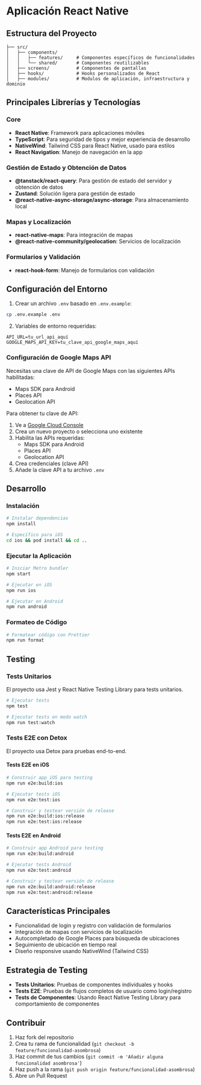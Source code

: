 # Aplicación React Native

## Estructura del Proyecto
```
├── src/
│   ├── components/
│   │   ├── features/     # Componentes específicos de funcionalidades
│   │   └── shared/       # Componentes reutilizables
│   ├── screens/          # Componentes de pantallas
│   ├── hooks/            # Hooks personalizados de React
│   ├── modules/          # Modulos de aplicación, infraestructura y dominio
```

## Principales Librerías y Tecnologías

### Core
- **React Native**: Framework para aplicaciones móviles
- **TypeScript**: Para seguridad de tipos y mejor experiencia de desarrollo
- **NativeWind**: Tailwind CSS para React Native, usado para estilos
- **React Navigation**: Manejo de navegación en la app

### Gestión de Estado y Obtención de Datos
- **@tanstack/react-query**: Para gestión de estado del servidor y obtención de datos
- **Zustand**: Solución ligera para gestión de estado
- **@react-native-async-storage/async-storage**: Para almacenamiento local

### Mapas y Localización
- **react-native-maps**: Para integración de mapas
- **@react-native-community/geolocation**: Servicios de localización

### Formularios y Validación
- **react-hook-form**: Manejo de formularios con validación

## Configuración del Entorno

1. Crear un archivo `.env` basado en `.env.example`:
```bash
cp .env.example .env
```

2. Variables de entorno requeridas:
```
API_URL=tu_url_api_aquí
GOOGLE_MAPS_API_KEY=tu_clave_api_google_maps_aquí
```

### Configuración de Google Maps API
Necesitas una clave de API de Google Maps con las siguientes APIs habilitadas:
- Maps SDK para Android
- Places API
- Geolocation API

Para obtener tu clave de API:
1. Ve a [Google Cloud Console](https://console.cloud.google.com/)
2. Crea un nuevo proyecto o selecciona uno existente
3. Habilita las APIs requeridas:
   - Maps SDK para Android
   - Places API
   - Geolocation API
4. Crea credenciales (clave API)
5. Añade la clave API a tu archivo `.env`

## Desarrollo

### Instalación
```bash
# Instalar dependencias
npm install

# Específico para iOS
cd ios && pod install && cd ..
```

### Ejecutar la Aplicación
```bash
# Iniciar Metro bundler
npm start

# Ejecutar en iOS
npm run ios

# Ejecutar en Android
npm run android
```

### Formateo de Código
```bash
# Formatear código con Prettier
npm run format
```

## Testing

### Tests Unitarios
El proyecto usa Jest y React Native Testing Library para tests unitarios.

```bash
# Ejecutar tests
npm test

# Ejecutar tests en modo watch
npm run test:watch
```

### Tests E2E con Detox
El proyecto usa Detox para pruebas end-to-end.

#### Tests E2E en iOS
```bash
# Construir app iOS para testing
npm run e2e:build:ios

# Ejecutar tests iOS
npm run e2e:test:ios

# Construir y testear versión de release
npm run e2e:build:ios:release
npm run e2e:test:ios:release
```

#### Tests E2E en Android
```bash
# Construir app Android para testing
npm run e2e:build:android

# Ejecutar tests Android
npm run e2e:test:android

# Construir y testear versión de release
npm run e2e:build:android:release
npm run e2e:test:android:release
```

## Características Principales
- Funcionalidad de login y registro con validación de formularios
- Integración de mapas con servicios de localización
- Autocompletado de Google Places para búsqueda de ubicaciones
- Seguimiento de ubicación en tiempo real
- Diseño responsive usando NativeWind (Tailwind CSS)

## Estrategia de Testing
- **Tests Unitarios**: Pruebas de componentes individuales y hooks
- **Tests E2E**: Pruebas de flujos completos de usuario como login/registro
- **Tests de Componentes**: Usando React Native Testing Library para comportamiento de componentes

## Contribuir
1. Haz fork del repositorio
2. Crea tu rama de funcionalidad (`git checkout -b feature/funcionalidad-asombrosa`)
3. Haz commit de tus cambios (`git commit -m 'Añadir alguna funcionalidad asombrosa'`)
4. Haz push a la rama (`git push origin feature/funcionalidad-asombrosa`)
5. Abre un Pull Request